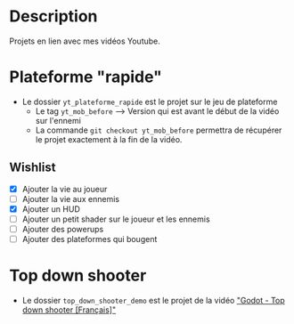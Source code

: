 # Description
Projets en lien avec mes vidéos Youtube.

# Plateforme "rapide"

- Le dossier `yt_plateforme_rapide` est le projet sur le jeu de plateforme
  - Le tag `yt_mob_before` --> Version qui est avant le début de la vidéo sur l'ennemi
  - La commande `git checkout yt_mob_before` permettra de récupérer le projet exactement à la fin de la vidéo.
  
## Wishlist
- [x] Ajouter la vie au joueur
- [ ] Ajouter la vie aux ennemis
- [x] Ajouter un HUD
- [ ] Ajouter un petit shader sur le joueur et les ennemis
- [ ] Ajouter des powerups
- [ ] Ajouter des plateformes qui bougent

# Top down shooter
- Le dossier `top_down_shooter_demo` est le projet de la vidéo ["Godot - Top down shooter [Français]"](https://youtu.be/GRwa6lukI1Q)